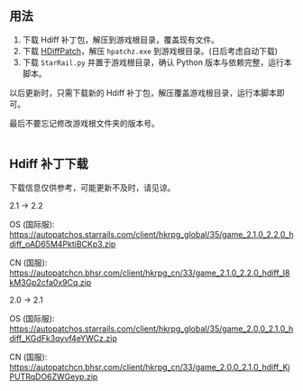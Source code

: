 ## 用法

1. 下载 Hdiff 补丁包，解压到游戏根目录，覆盖现有文件。
2. 下载 [HDiffPatch](https://github.com/sisong/HDiffPatch/releases)，解压 `hpatchz.exe` 到游戏根目录。(日后考虑自动下载)
3. 下载 `StarRail.py` 并置于游戏根目录，确认 Python 版本与依赖完整，运行本脚本。

以后更新时，只需下载新的 Hdiff 补丁包，解压覆盖游戏根目录，运行本脚本即可。

最后不要忘记修改游戏根文件夹的版本号。
<br><br>
## Hdiff 补丁下载

下载信息仅供参考，可能更新不及时，请见谅。

2.1 -> 2.2

OS (国际服): https://autopatchos.starrails.com/client/hkrpg_global/35/game_2.1.0_2.2.0_hdiff_oAD65M4PktiBCKp3.zip

CN (国服): https://autopatchcn.bhsr.com/client/hkrpg_cn/33/game_2.1.0_2.2.0_hdiff_I8kM3Gp2cfa0x9Cq.zip

2.0 -> 2.1

OS (国际服): https://autopatchos.starrails.com/client/hkrpg_global/35/game_2.0.0_2.1.0_hdiff_KGdFk3qyvf4eYWCz.zip

CN (国服): https://autopatchcn.bhsr.com/client/hkrpg_cn/33/game_2.0.0_2.1.0_hdiff_KjPUTRqDO6ZWGeyp.zip
